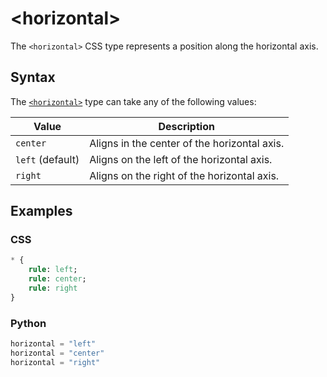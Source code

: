 # &lt;horizontal&gt;

The `<horizontal>` CSS type represents a position along the horizontal axis.

## Syntax

The [`<horizontal>`](/css_types/horizontal) type can take any of the following values:

| Value            | Description                                  |
| ---------------- | -------------------------------------------- |
| `center`         | Aligns in the center of the horizontal axis. |
| `left` (default) | Aligns on the left of the horizontal axis.   |
| `right`          | Aligns on the right of the horizontal axis.  |

## Examples

### CSS

```sass
* {
    rule: left;
    rule: center;
    rule: right
}
```

### Python

```py
horizontal = "left"
horizontal = "center"
horizontal = "right"
```
